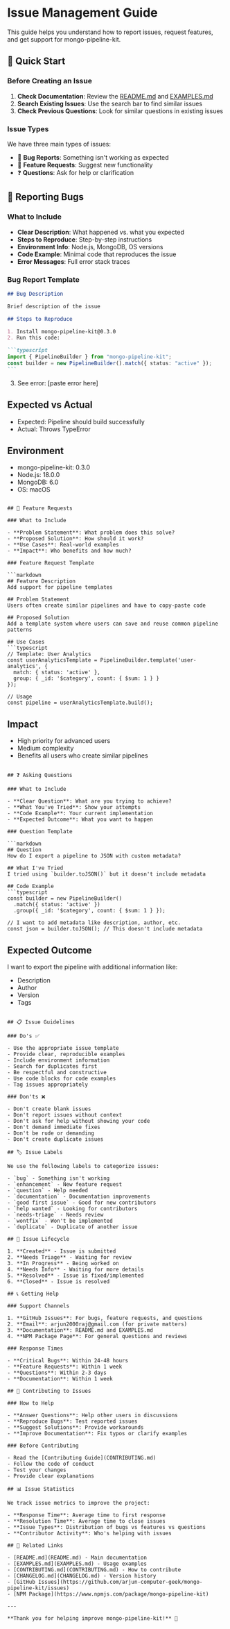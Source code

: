 # Issue Management Guide

This guide helps you understand how to report issues, request features, and get support for mongo-pipeline-kit.

## 🚀 Quick Start

### Before Creating an Issue

1. **Check Documentation**: Review the [README.md](README.md) and [EXAMPLES.md](EXAMPLES.md)
2. **Search Existing Issues**: Use the search bar to find similar issues
3. **Check Previous Questions**: Look for similar questions in existing issues

### Issue Types

We have three main types of issues:

- 🐛 **Bug Reports**: Something isn't working as expected
- 🚀 **Feature Requests**: Suggest new functionality
- ❓ **Questions**: Ask for help or clarification

## 🐛 Reporting Bugs

### What to Include

- **Clear Description**: What happened vs. what you expected
- **Steps to Reproduce**: Step-by-step instructions
- **Environment Info**: Node.js, MongoDB, OS versions
- **Code Example**: Minimal code that reproduces the issue
- **Error Messages**: Full error stack traces

### Bug Report Template

````markdown
## Bug Description

Brief description of the issue

## Steps to Reproduce

1. Install mongo-pipeline-kit@0.3.0
2. Run this code:

```typescript
import { PipelineBuilder } from "mongo-pipeline-kit";
const builder = new PipelineBuilder().match({ status: "active" });
```
````

3. See error: [paste error here]

## Expected vs Actual

- Expected: Pipeline should build successfully
- Actual: Throws TypeError

## Environment

- mongo-pipeline-kit: 0.3.0
- Node.js: 18.0.0
- MongoDB: 6.0
- OS: macOS

````

## 🚀 Feature Requests

### What to Include

- **Problem Statement**: What problem does this solve?
- **Proposed Solution**: How should it work?
- **Use Cases**: Real-world examples
- **Impact**: Who benefits and how much?

### Feature Request Template

```markdown
## Feature Description
Add support for pipeline templates

## Problem Statement
Users often create similar pipelines and have to copy-paste code

## Proposed Solution
Add a template system where users can save and reuse common pipeline patterns

## Use Cases
```typescript
// Template: User Analytics
const userAnalyticsTemplate = PipelineBuilder.template('user-analytics', {
  match: { status: 'active' },
  group: { _id: '$category', count: { $sum: 1 } }
});

// Usage
const pipeline = userAnalyticsTemplate.build();
````

## Impact

- High priority for advanced users
- Medium complexity
- Benefits all users who create similar pipelines

````

## ❓ Asking Questions

### What to Include

- **Clear Question**: What are you trying to achieve?
- **What You've Tried**: Show your attempts
- **Code Example**: Your current implementation
- **Expected Outcome**: What you want to happen

### Question Template

```markdown
## Question
How do I export a pipeline to JSON with custom metadata?

## What I've Tried
I tried using `builder.toJSON()` but it doesn't include metadata

## Code Example
```typescript
const builder = new PipelineBuilder()
  .match({ status: 'active' })
  .group({ _id: '$category', count: { $sum: 1 } });

// I want to add metadata like description, author, etc.
const json = builder.toJSON(); // This doesn't include metadata
````

## Expected Outcome

I want to export the pipeline with additional information like:

- Description
- Author
- Version
- Tags

```

## 📋 Issue Guidelines

### Do's ✅

- Use the appropriate issue template
- Provide clear, reproducible examples
- Include environment information
- Search for duplicates first
- Be respectful and constructive
- Use code blocks for code examples
- Tag issues appropriately

### Don'ts ❌

- Don't create blank issues
- Don't report issues without context
- Don't ask for help without showing your code
- Don't demand immediate fixes
- Don't be rude or demanding
- Don't create duplicate issues

## 🏷️ Issue Labels

We use the following labels to categorize issues:

- `bug` - Something isn't working
- `enhancement` - New feature request
- `question` - Help needed
- `documentation` - Documentation improvements
- `good first issue` - Good for new contributors
- `help wanted` - Looking for contributors
- `needs-triage` - Needs review
- `wontfix` - Won't be implemented
- `duplicate` - Duplicate of another issue

## 🔄 Issue Lifecycle

1. **Created** - Issue is submitted
2. **Needs Triage** - Waiting for review
3. **In Progress** - Being worked on
4. **Needs Info** - Waiting for more details
5. **Resolved** - Issue is fixed/implemented
6. **Closed** - Issue is resolved

## 📞 Getting Help

### Support Channels

1. **GitHub Issues**: For bugs, feature requests, and questions
2. **Email**: arjun2000raj@gmail.com (for private matters)
3. **Documentation**: README.md and EXAMPLES.md
4. **NPM Package Page**: For general questions and reviews

### Response Times

- **Critical Bugs**: Within 24-48 hours
- **Feature Requests**: Within 1 week
- **Questions**: Within 2-3 days
- **Documentation**: Within 1 week

## 🤝 Contributing to Issues

### How to Help

- **Answer Questions**: Help other users in discussions
- **Reproduce Bugs**: Test reported issues
- **Suggest Solutions**: Provide workarounds
- **Improve Documentation**: Fix typos or clarify examples

### Before Contributing

- Read the [Contributing Guide](CONTRIBUTING.md)
- Follow the code of conduct
- Test your changes
- Provide clear explanations

## 📊 Issue Statistics

We track issue metrics to improve the project:

- **Response Time**: Average time to first response
- **Resolution Time**: Average time to close issues
- **Issue Types**: Distribution of bugs vs features vs questions
- **Contributor Activity**: Who's helping with issues

## 🔗 Related Links

- [README.md](README.md) - Main documentation
- [EXAMPLES.md](EXAMPLES.md) - Usage examples
- [CONTRIBUTING.md](CONTRIBUTING.md) - How to contribute
- [CHANGELOG.md](CHANGELOG.md) - Version history
- [GitHub Issues](https://github.com/arjun-computer-geek/mongo-pipeline-kit/issues)
- [NPM Package](https://www.npmjs.com/package/mongo-pipeline-kit)

---

**Thank you for helping improve mongo-pipeline-kit!** 🎉
```
